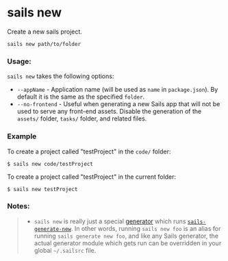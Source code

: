 # sails new

Create a new sails project.

```usage
sails new path/to/folder
```

### Usage:

`sails new` takes the following options:

  * `--appName` - Application name (will be used as `name` in `package.json`). By default it is the same as the specified `folder`.
  * `--no-frontend` - Useful when generating a new Sails app that will not be used to serve any front-end assets.  Disable the generation of the `assets/` folder, `tasks/` folder, and related files.


### Example

To create a project called "testProject" in the `code/` folder:

```text
$ sails new code/testProject
```

To create a project called "testProject" in the current folder:

```text
$ sails new testProject
```

### Notes:
> + `sails new` is really just a special [generator](http://sailsjs.com/documentation/concepts/extending-sails/Generators) which runs [`sails-generate-new`](http://github.com/balderdashy/sails-generate-new).  In other words, running `sails new foo` is an alias for running `sails generate new foo`, and like any Sails generator, the actual generator module which gets run can be overridden in your global `~/.sailsrc` file.


<docmeta name="displayName" value="sails new">
<docmeta name="pageType" value="command">
